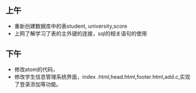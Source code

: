 ## 上午
* 重新创建数据库中的表student, university,score 
* 上网了解学习了表的主外键的连接，sql的相关语句的使用

## 下午
* 修改atom的代码，
* 修改学生信息管理系统界面，index .html,head.html,footer.html,add.c,实现了登录添加等功能。
